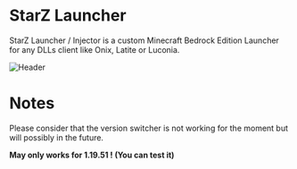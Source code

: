 # StarZ Launcher
StarZ Launcher / Injector is a custom Minecraft Bedrock Edition Launcher for any DLLs client like Onix, Latite or Luconia.

![Header](https://cdn.discordapp.com/attachments/1016401568796528750/1072321489438773268/starzlauncher.png)

# Notes
Please consider that the version switcher is not working for the moment but will possibly in the future.

**May only works for 1.19.51 ! (You can test it)**



